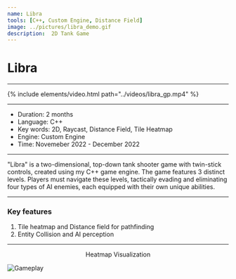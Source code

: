 ```yaml
---
name: Libra
tools: [C++, Custom Engine, Distance Field]
image: ../pictures/libra_demo.gif
description:  2D Tank Game
---
```


# Libra

***

{% include elements/video.html path="../videos/libra_gp.mp4" %}

***

- Duration:             2 months
- Language:             C++
- Key words:            2D, Raycast, Distance Field, Tile Heatmap
- Engine:               Custom Engine
- Time:                 Novemeber 2022 - December 2022

***

"Libra" is a two-dimensional, top-down tank shooter game with twin-stick controls, created using my C++ game engine. The game features 3 distinct levels. Players must navigate these levels, tactically evading and eliminating four types of AI enemies, each equipped with their own unique abilities.

***

### Key features

1. Tile heatmap and Distance field for pathfinding
2. Entity Collision and AI perception

***

<div style="text-align: center;">
    Heatmap Visualization
</div>

![Gameplay](../pictures/libra_heatmap.gif)
